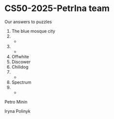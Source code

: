 # CS50-2025-PetrIna team
Our answers to puzzles

1) The blue mosque city
2) -
3) -
4) Offwhite
5) Discower
6) Chilidog
7) -
8) Spectrum
9) -


Petro Minin 

Iryna Polinyk 
